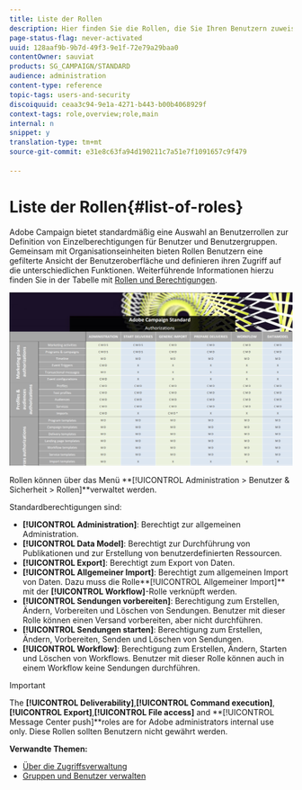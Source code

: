 ```yaml
---
title: Liste der Rollen
description: Hier finden Sie die Rollen, die Sie Ihren Benutzern zuweisen können.
page-status-flag: never-activated
uuid: 128aaf9b-9b7d-49f3-9e1f-72e79a29baa0
contentOwner: sauviat
products: SG_CAMPAIGN/STANDARD
audience: administration
content-type: reference
topic-tags: users-and-security
discoiquuid: ceaa3c94-9e1a-4271-b443-b00b4068929f
context-tags: role,overview;role,main
internal: n
snippet: y
translation-type: tm+mt
source-git-commit: e31e8c63fa94d190211c7a51e7f1091657c9f479

---
```



# Liste der Rollen{#list-of-roles}

Adobe Campaign bietet standardmäßig eine Auswahl an Benutzerrollen zur Definition von Einzelberechtigungen für Benutzer und Benutzergruppen. Gemeinsam mit Organisationseinheiten bieten Rollen Benutzern eine gefilterte Ansicht der Benutzeroberfläche und definieren ihren Zugriff auf die unterschiedlichen Funktionen. Weiterführende Informationen hierzu finden Sie in der Tabelle mit [Rollen und Berechtigungen](/help/administration/using/assets/acs_rights.pdf).

![](assets/user_management_3.png)

Rollen können über das Menü **[!UICONTROL Administration > Benutzer &amp; Sicherheit > Rollen]**verwaltet werden.

Standardberechtigungen sind:

* **[!UICONTROL Administration]**: Berechtigt zur allgemeinen Administration.
* **[!UICONTROL Data Model]**: Berechtigt zur Durchführung von Publikationen und zur Erstellung von benutzerdefinierten Ressourcen.
* **[!UICONTROL Export]**: Berechtigt zum Export von Daten.
* **[!UICONTROL Allgemeiner Import]**: Berechtigt zum allgemeinen Import von Daten. Dazu muss die Rolle**[!UICONTROL  Allgemeiner Import]** mit der **[!UICONTROL Workflow]**-Rolle verknüpft werden.
* **[!UICONTROL Sendungen vorbereiten]**: Berechtigung zum Erstellen, Ändern, Vorbereiten und Löschen von Sendungen. Benutzer mit dieser Rolle können einen Versand vorbereiten, aber nicht durchführen.
* **[!UICONTROL Sendungen starten]**: Berechtigung zum Erstellen, Ändern, Vorbereiten, Senden und Löschen von Sendungen.
* **[!UICONTROL Workflow]**: Berechtigung zum Erstellen, Ändern, Starten und Löschen von Workflows. Benutzer mit dieser Rolle können auch in einem Workflow keine Sendungen durchführen.

>[!IMPORTANT]
>
>The **[!UICONTROL Deliverability]**,**[!UICONTROL  Command execution]**, **[!UICONTROL Export]**,**[!UICONTROL  File access]** and **[!UICONTROL Message Center push]**roles are for Adobe administrators internal use only. Diese Rollen sollten Benutzern nicht gewährt werden.

**Verwandte Themen:**

* [Über die Zugriffsverwaltung](../../administration/using/about-access-management.md)
* [Gruppen und Benutzer verwalten](../../administration/using/managing-groups-and-users.md)

